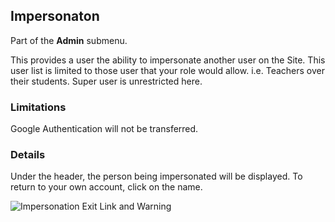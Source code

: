 ## Impersonaton

Part of the __Admin__ submenu.

This provides a user the ability to impersonate another user on the Site.  This user list is limited to those user that your role would allow. i.e. Teachers over their students.  Super user is unrestricted here.

### Limitations
Google Authentication will not be transferred.

### Details
Under the header, the person being impersonated will be displayed.  To return to your own account, click on the name. 

![Impersonation Exit Link and Warning](../../images/Impersonsation.JPG)